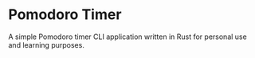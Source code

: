 # Pomodoro Timer

A simple Pomodoro timer CLI application written in Rust for personal use and learning purposes.

